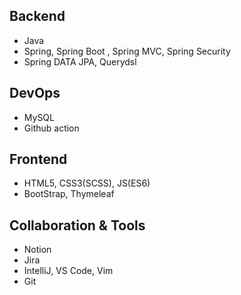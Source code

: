 
## Backend
- Java
- Spring, Spring Boot , Spring MVC, Spring Security
- Spring DATA JPA, Querydsl

## DevOps
- MySQL
- Github action
## Frontend
- HTML5, CSS3(SCSS), JS(ES6)
- BootStrap, Thymeleaf

## Collaboration & Tools
- Notion
- Jira
- IntelliJ, VS Code, Vim
- Git
